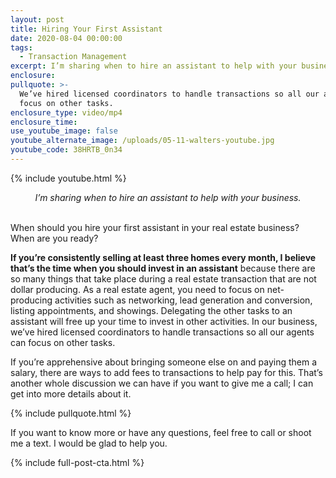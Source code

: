 ```yaml
---
layout: post
title: Hiring Your First Assistant
date: 2020-08-04 00:00:00
tags:
  - Transaction Management
excerpt: I’m sharing when to hire an assistant to help with your business.
enclosure:
pullquote: >-
  We’ve hired licensed coordinators to handle transactions so all our agents can
  focus on other tasks.
enclosure_type: video/mp4
enclosure_time:
use_youtube_image: false
youtube_alternate_image: /uploads/05-11-walters-youtube.jpg
youtube_code: 38HRTB_0n34
---
```


{% include youtube.html %}

<center><em>I&rsquo;m sharing when to hire an assistant to help with your business.</em></center>

<br>When should you hire your first assistant in your real estate business? When are you ready?

**If you’re consistently selling at least three homes every month, I believe that’s the time when you should invest in an assistant** because there are so many things that take place during a real estate transaction that are not dollar producing. As a real estate agent, you need to focus on net-producing activities such as networking, lead generation and conversion, listing appointments, and showings. Delegating the other tasks to an assistant will free up your time to invest in other activities. In our business, we’ve hired licensed coordinators to handle transactions so all our agents can focus on other tasks.

If you’re apprehensive about bringing someone else on and paying them a salary, there are ways to add fees to transactions to help pay for this. That’s another whole discussion we can have if you want to give me a call; I can get into more details about it.

{% include pullquote.html %}

If you want to know more or have any questions, feel free to call or shoot me a text. I would be glad to help you.

{% include full-post-cta.html %}